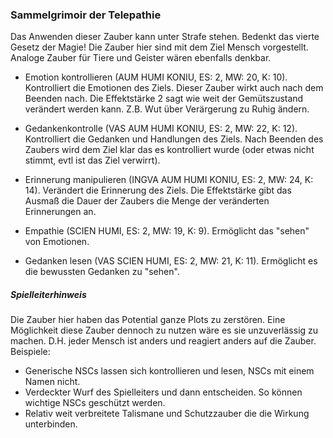### Sammelgrimoir der Telepathie

Das Anwenden dieser Zauber kann unter Strafe stehen. Bedenkt das vierte Gesetz der Magie! Die Zauber hier sind mit
dem Ziel Mensch vorgestellt. Analoge Zauber für Tiere und Geister wären ebenfalls denkbar.

* Emotion kontrollieren (AUM HUMI KONIU, ES: 2, MW: 20, K: 10). Kontrolliert die Emotionen des Ziels. Dieser Zauber
wirkt auch nach dem Beenden nach. Die Effektstärke 2 sagt wie weit der Gemütszustand verändert werden kann.
Z.B. Wut über Verärgerung zu Ruhig ändern.

* Gedankenkontrolle (VAS AUM HUMI KONIU, ES: 2, MW: 22, K: 12). Kontrolliert die Gedanken und Handlungen des Ziels.
Nach Beenden des Zaubers wird dem Ziel klar das es kontrolliert wurde (oder etwas nicht stimmt, evtl ist das Ziel
verwirrt).

* Erinnerung manipulieren (INGVA AUM HUMI KONIU, ES: 2, MW: 24, K: 14). Verändert die Erinnerung des Ziels. Die
Effektstärke gibt das Ausmaß die Dauer der Zaubers die Menge der veränderten Erinnerungen an.

* Empathie (SCIEN HUMI, ES: 2, MW: 19, K: 9). Ermöglicht das "sehen" von Emotionen.

* Gedanken lesen (VAS SCIEN HUMI, ES: 2, MW: 21, K: 11). Ermöglicht es die bewussten Gedanken zu "sehen".

##### Spielleiterhinweis

Die Zauber hier haben das Potential ganze Plots zu zerstören. Eine Möglichkeit diese Zauber dennoch zu nutzen wäre
es sie unzuverlässig zu machen. D.H. jeder Mensch ist anders und reagiert anders auf die Zauber. Beispiele:

* Generische NSCs lassen sich kontrollieren und lesen, NSCs mit einem Namen nicht.
* Verdeckter Wurf des Spielleiters und dann entscheiden. So können wichtige NSCs geschützt werden.
* Relativ weit verbreitete Talismane und Schutzzauber die die Wirkung unterbinden.
